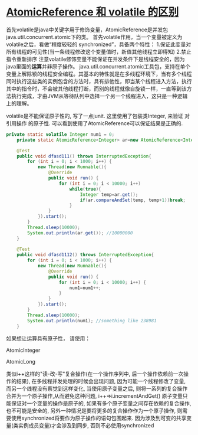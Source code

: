 # [AtomicReference 和 volatile 的区别](https://www.cnblogs.com/lpthread/p/3909231.html)

首先volatile是java中关键字用于修饰变量，AtomicReference是并发包java.util.concurrent.atomic下的类。
首先volatile作用，当一个变量被定义为volatile之后，看做“程度较轻的 synchronized”，具备两个特性：
1.保证此变量对所有线程的可见性(当一条线程修改这个变量值时，新值其他线程立即得知)
2.禁止指令重新排序
注意volatile修饰变量不能保证在并发条件下是线程安全的，因为java里面的**运算**并非原子操作。
java.util.concurrent.atomic工具包，支持在单个变量上解除锁的线程安全编程。其基本的特性就是在多线程环境下，当有多个线程同时执行这些类的实例包含的方法时，具有排他性，即当某个线程进入方法，执行其中的指令时，不会被其他线程打断，而别的线程就像自旋锁一样，一直等到该方法执行完成，才由JVM从等待队列中选择一个另一个线程进入，这只是一种逻辑上的理解。

volatile是不能保证原子性的, 写了一点junit. 这里使用了包装类Integer, 来验证 对引用操作 的原子性. 可以看到使用了AtomicReference可以保证结果是正确的.

```java
private static volatile Integer num1 = 0;
    private static AtomicReference<Integer> ar=new AtomicReference<Integer>(num1);

    @Test
    public void dfasd111() throws InterruptedException{
        for (int i = 0; i < 1000; i++) {
            new Thread(new Runnable(){
                @Override
                public void run() {
                    for (int i = 0; i < 10000; i++)
                        while(true){
                            Integer temp=ar.get();
                            if(ar.compareAndSet(temp, temp+1))break;
                        }
                }       
            }).start();
        }
        Thread.sleep(10000);
        System.out.println(ar.get()); //10000000
    }
        
    @Test
    public void dfasd1112() throws InterruptedException{
        for (int i = 0; i < 1000; i++) {
            new Thread(new Runnable(){
                @Override
                public void run() {
                    for (int i = 0; i < 10000; i++) {
                        num1=num1++;
                    }
                }       
            }).start();
        }
        Thread.sleep(10000);
        System.out.println(num1); //something like 238981
    }
```

如果想让运算具有原子性， 请使用：

AtomicInteger

AtomicLong

类似i++这样的"读-改-写"复合操作(在一个操作序列中, 后一个操作依赖前一次操作的结果), 在多线程并发处理的时候会出现问题, 因为可能一个线程修改了变量, 而另一个线程没有察觉到这样变化, 当使用原子变量之后, 则将一系列的复合操作合并为一个原子操作,从而避免这种问题, i++=>i.incrementAndGet() 
原子变量只能保证对一个变量的操作是原子的, 如果有多个原子变量之间存在依赖的复合操作, 也不可能是安全的, 另外一种情况是要将更多的复合操作作为一个原子操作, 则需要使用synchronized将要作为原子操作的语句包围起来. 因为涉及到可变的共享变量(类实例成员变量)才会涉及到同步, 否则不必使用synchronized
